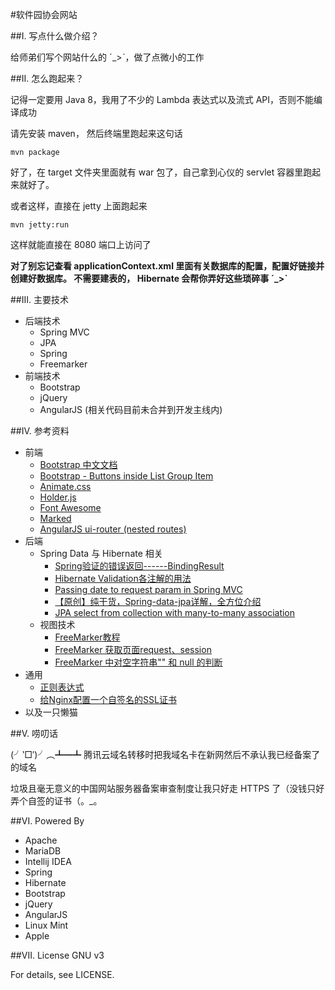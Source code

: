 #软件园协会网站

##I. 写点什么做介绍？

给师弟们写个网站什么的 ˊ_>ˋ，做了点微小的工作

##II. 怎么跑起来？

记得一定要用 Java 8，我用了不少的 Lambda 表达式以及流式 API，否则不能编译成功

请先安装 maven， 然后终端里跑起来这句话

    mvn package

好了，在 target 文件夹里面就有 war 包了，自己拿到心仪的 servlet 容器里跑起来就好了。

或者这样，直接在 jetty 上面跑起来

    mvn jetty:run

这样就能直接在 8080 端口上访问了

**对了别忘记查看 applicationContext.xml 里面有关数据库的配置，配置好链接并创建好数据库。
不需要建表的， Hibernate 会帮你弄好这些琐碎事 ˊ_>ˋ**

##III. 主要技术

- 后端技术
    - Spring MVC
    - JPA
    - Spring
    - Freemarker
- 前端技术
    - Bootstrap
    - jQuery
    - AngularJS (相关代码目前未合并到开发主线内)

##IV. 参考资料

- 前端
    - [Bootstrap 中文文档](http://v3.bootcss.com/)
    - [Bootstrap - Buttons inside List Group Item](http://stackoverflow.com/questions/38373842/bootstrap-buttons-inside-list-group-item) 
    - [Animate.css](https://daneden.github.io/animate.css/)
    - [Holder.js](http://holderjs.com/)
    - [Font Awesome](http://fontawesome.io/)
    - [Marked](https://github.com/chjj/marked)
    - [AngularJS ui-router (nested routes)](https://www.codeproject.com/articles/842880/angularjs-ui-router-nested-routes)
- 后端
    - Spring Data 与 Hibernate 相关
        - [Spring验证的错误返回------BindingResult](http://zyjustin9.iteye.com/blog/2002606)
        - [Hibernate Validation各注解的用法](http://tcrct.iteye.com/blog/1329823)
        - [Passing date to request param in Spring MVC](http://stackoverflow.com/questions/14766818/passing-date-to-request-param-in-spring-mvc)
        - [【原创】纯干货，Spring-data-jpa详解，全方位介绍](http://www.cnblogs.com/dreamroute/p/5173896.html)
        - [JPA select from collection with many-to-many association](http://stackoverflow.com/questions/15153877/jpa-select-from-collection-with-many-to-many-association)
    - 视图技术
        - [FreeMarker教程](http://relive123-yahoo-com-cn.iteye.com/blog/818013)
        - [FreeMarker 获取页面request、session](http://blog.csdn.net/feiyu8607/article/details/6557159)
        - [FreeMarker 中对空字符串"" 和 null 的判断](http://www.liuqianfei.com/article/87f8317eb7ee4d3f80cd41e64d4e6240)
- 通用
    - [正则表达式](https://zh.wikipedia.org/wiki/%E6%AD%A3%E5%88%99%E8%A1%A8%E8%BE%BE%E5%BC%8F)
    - [给Nginx配置一个自签名的SSL证书](http://www.liaoxuefeng.com/article/0014189023237367e8d42829de24b6eaf893ca47df4fb5e000)
- 以及一只懒猫

##V. 唠叨话

(╯‵□′)╯︵┻━┻ 腾讯云域名转移时把我域名卡在新网然后不承认我已经备案了的域名 

垃圾且毫无意义的中国网站服务器备案审查制度让我只好走 HTTPS 了（没钱只好弄个自签的证书（。_。

##VI. Powered By

- Apache
- MariaDB
- Intellij IDEA
- Spring
- Hibernate
- Bootstrap
- jQuery
- AngularJS
- Linux Mint
- Apple

##VII. License 
GNU v3

For details, see LICENSE.